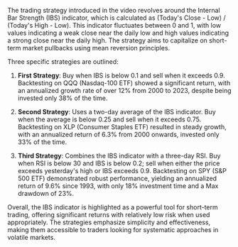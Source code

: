 The trading strategy introduced in the video revolves around the Internal Bar Strength (IBS) indicator, which is calculated as (Today's Close - Low) / (Today's High - Low). This indicator fluctuates between 0 and 1, with low values indicating a weak close near the daily low and high values indicating a strong close near the daily high. The strategy aims to capitalize on short-term market pullbacks using mean reversion principles.

Three specific strategies are outlined:

1. **First Strategy**: Buy when IBS is below 0.1 and sell when it exceeds 0.9. Backtesting on QQQ (Nasdaq-100 ETF) showed a significant return, with an annualized growth rate of over 12% from 2000 to 2023, despite being invested only 38% of the time.

2. **Second Strategy**: Uses a two-day average of the IBS indicator. Buy when the average is below 0.25 and sell when it exceeds 0.75. Backtesting on XLP (Consumer Staples ETF) resulted in steady growth, with an annualized return of 6.3% from 2000 onwards, invested only 33% of the time.

3. **Third Strategy**: Combines the IBS indicator with a three-day RSI. Buy when RSI is below 30 and IBS is below 0.2; sell when either the price exceeds yesterday's high or IBS exceeds 0.9. Backtesting on SPY (S&P 500 ETF) demonstrated robust performance, yielding an annualized return of 9.6% since 1993, with only 18% investment time and a Max drawdown of 23%.

Overall, the IBS indicator is highlighted as a powerful tool for short-term trading, offering significant returns with relatively low risk when used appropriately. The strategies emphasize simplicity and effectiveness, making them accessible to traders looking for systematic approaches in volatile markets.

